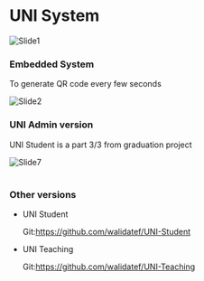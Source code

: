 # UNI System 
![Slide1](https://github.com/walidatef/UNI-Student/assets/60488577/3a85bdc3-8765-4aa1-ac24-277ad75726ee)

### Embedded System 
To generate QR code every few seconds

![Slide2](https://github.com/walidatef/UNI-Student/assets/60488577/0ddf2d10-09ec-4a92-a061-05c7921ed03b)


<h3> UNI Admin version</h3>
UNI Student is a part 3/3 from graduation project

![Slide7](https://github.com/walidatef/UNI-Admin/assets/60488577/9a223655-a1e1-4d7d-adfc-fc96a0ba264f)


#



#



#

### Other versions
- UNI Student

  Git:https://github.com/walidatef/UNI-Student
- UNI Teaching

  Git:https://github.com/walidatef/UNI-Teaching
